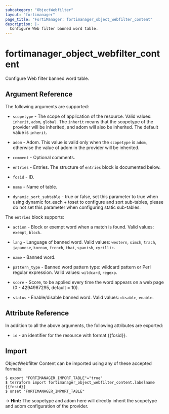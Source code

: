 ```yaml
---
subcategory: "ObjectWebfilter"
layout: "fortimanager"
page_title: "FortiManager: fortimanager_object_webfilter_content"
description: |-
  Configure Web filter banned word table.
---
```


# fortimanager_object_webfilter_content
Configure Web filter banned word table.

## Argument Reference


The following arguments are supported:

* `scopetype` - The scope of application of the resource. Valid values: `inherit`, `adom`, `global`. The `inherit` means that the scopetype of the provider will be inherited, and adom will also be inherited. The default value is `inherit`.
* `adom` - Adom. This value is valid only when the `scopetype` is `adom`, otherwise the value of adom in the provider will be inherited.

* `comment` - Optional comments.
* `entries` - Entries. The structure of `entries` block is documented below.
* `fosid` - ID.
* `name` - Name of table.
* `dynamic_sort_subtable` - true or false, set this parameter to true when using dynamic for_each + toset to configure and sort sub-tables, please do not set this parameter when configuring static sub-tables.

The `entries` block supports:

* `action` - Block or exempt word when a match is found. Valid values: `exempt`, `block`.

* `lang` - Language of banned word. Valid values: `western`, `simch`, `trach`, `japanese`, `korean`, `french`, `thai`, `spanish`, `cyrillic`.

* `name` - Banned word.
* `pattern_type` - Banned word pattern type: wildcard pattern or Perl regular expression. Valid values: `wildcard`, `regexp`.

* `score` - Score, to be applied every time the word appears on a web page (0 - 4294967295, default = 10).
* `status` - Enable/disable banned word. Valid values: `disable`, `enable`.



## Attribute Reference

In addition to all the above arguments, the following attributes are exported:
* `id` - an identifier for the resource with format {{fosid}}.

## Import

ObjectWebfilter Content can be imported using any of these accepted formats:
```
$ export "FORTIMANAGER_IMPORT_TABLE"="true"
$ terraform import fortimanager_object_webfilter_content.labelname {{fosid}}
$ unset "FORTIMANAGER_IMPORT_TABLE"
```
-> **Hint:** The scopetype and adom here will directly inherit the scopetype and adom configuration of the provider.
